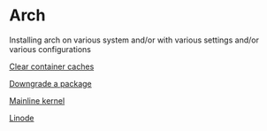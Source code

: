 Arch
====

Installing arch on various system and/or with various settings and/or various configurations

[Clear container caches](https://github.com/enckse/howdoi/blob/master/software/arch/caches.md)

[Downgrade a package](https://github.com/enckse/howdoi/blob/master/software/arch/downgrade.md)

[Mainline kernel](https://github.com/enckse/howdoi/blob/master/software/arch/mainline.md)

[Linode](https://github.com/enckse/howdoi/blob/master/software/arch/linode.md)
